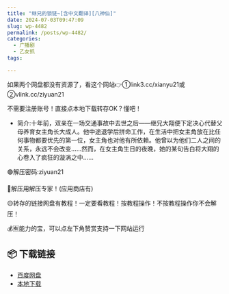```yaml
---
title: "继兄的锁链~[含中文翻译][八神仙]"
date: 2024-07-03T09:47:09
slug: wp-4482
permalink: /posts/wp-4482/
categories:
  - 广播剧
  - 乙女抓
tags:

---
```


如果两个网盘都没有资源了，看这个网站👉①link3.cc/xianyu21或②vlink.cc/ziyuan21

不需要注册账号！直接点本地下载转存OK？懂吧！

*   简介:十年前，双亲在一场交通事故中去世之后——继兄大翔便下定决心代替父母养育女主角长大成人。​他中途退学后拼命工作，在生活中把女主角放在比任何事物都要优先的第一位，女主角也对他有所依赖。​他曾以为他们二人之间的关系，永远不会改变……​然而，在女主角生日的夜晚，她的某句告白​将大翔的心卷入了疯狂的漩涡之中……

🟢解压密码:ziyuan21

🔵解压用解压专家！(应用商店有)

🟡转存的链接网盘有教程！一定要看教程！按教程操作！不按教程操作你不会解压！

💰🈶能力的宝，可以点左下角赞赏支持一下网站运行

## 📦 下载链接
- [百度网盘](https://blziyuan21.com/pay-download/4482?key=f9326f8b26&down_id=0)
- [本地下载](https://blziyuan21.com/pay-download/4482?key=f9326f8b26&down_id=1)

